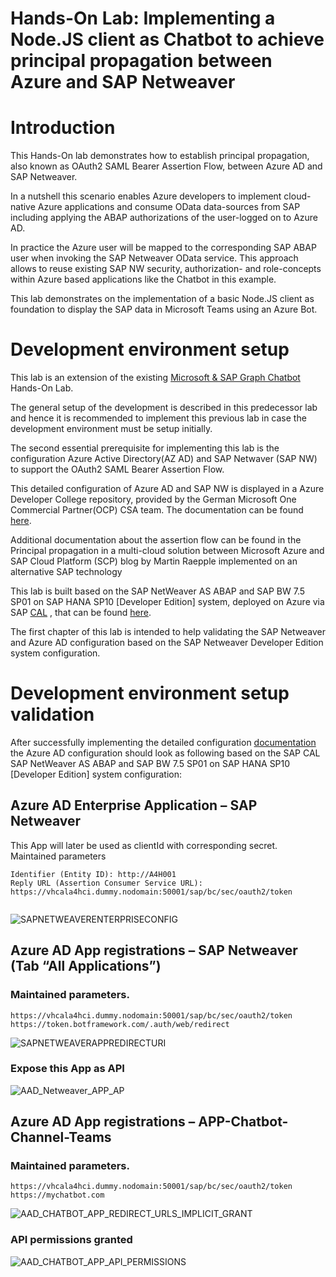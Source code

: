 # Hands-On Lab: Implementing a Node.JS client as Chatbot to achieve principal propagation between Azure and SAP Netweaver 

# Introduction 
This Hands-On lab demonstrates how to establish principal propagation, also known as OAuth2 SAML Bearer Assertion Flow, between Azure AD and SAP Netweaver. 

In a nutshell this scenario enables Azure developers to implement cloud-native Azure applications and consume OData data-sources from SAP including applying the ABAP authorizations of the user-logged on to Azure AD. 

In practice the Azure user will be mapped to the corresponding SAP ABAP user when invoking the SAP Netweaver OData service. This approach allows to reuse existing SAP NW security, authorization- and role-concepts within Azure based applications like the Chatbot in this example. 

This lab demonstrates on the implementation of a basic Node.JS client as foundation to display the SAP data in Microsoft Teams using an Azure Bot. 

# Development environment setup 
This lab is an extension of the existing [Microsoft & SAP Graph Chatbot]( https://github.com/ROBROICH/TEAMS-Chatbot-Microsoft-SAP-Graph) Hands-On Lab. 

The general setup of the development is described in this predecessor lab and hence it is recommended to implement this previous lab in case the development environment must be setup initially.

The second essential prerequisite for implementing this lab is the configuration Azure Active Directory(AZ AD) and SAP Netwaver (SAP NW) to support the OAuth2 SAML Bearer Assertion Flow. 

This detailed configuration of Azure AD and SAP NW is displayed in a Azure Developer College repository, provided by the German Microsoft One Commercial Partner(OCP) CSA team. 
The documentation can be found [here]( https://github.com/azuredevcollege/SAP). 

Additional documentation about the assertion flow can be found in the Principal propagation in a multi-cloud solution between Microsoft Azure and SAP Cloud Platform (SCP)
 blog by Martin Raepple implemented on an alternative SAP technology 

This lab is built based on the SAP NetWeaver AS ABAP and SAP BW 7.5 SP01 on SAP HANA SP10 [Developer Edition] system, deployed on Azure via SAP [CAL]( https://cal.sap.com/)
, that can be found [here]( https://blogs.sap.com/2013/05/16/developer-trial-editions-sap-netweaver-application-server-abap-and-sap-business-warehouse-powered-by-sap-hana/). 

The first chapter of this lab is intended to help validating the SAP Netweaver and Azure AD configuration based on the SAP Netweaver Developer Edition system configuration.

# Development environment setup validation
After successfully implementing the detailed configuration [documentation]( https://github.com/azuredevcollege/SAP) the Azure AD configuration should look as following based on the SAP CAL SAP NetWeaver AS ABAP and SAP BW 7.5 SP01 on SAP HANA SP10 [Developer Edition] system configuration:

## Azure AD Enterprise Application – SAP Netweaver 
This App will later be used as clientId with corresponding secret. 
Maintained parameters 

```
Identifier (Entity ID): http://A4H001
Reply URL (Assertion Consumer Service URL):
https://vhcala4hci.dummy.nodomain:50001/sap/bc/sec/oauth2/token


```

![SAPNETWEAVERENTERPRISECONFIG]( https://github.com/ROBROICH/Teams-Chatbot-SAP-NW-Principal-Propagation/blob/master/images/AAD_Netweaver_Config.png
)

## Azure AD App registrations – SAP Netweaver (Tab “All Applications”)
### Maintained parameters. 

```
https://vhcala4hci.dummy.nodomain:50001/sap/bc/sec/oauth2/token
https://token.botframework.com/.auth/web/redirect

```

![SAPNETWEAVERAPPREDIRECTURI]( https://github.com/ROBROICH/Teams-Chatbot-SAP-NW-Principal-Propagation/blob/master/images/AAD_Netweaver_APP_REDIRECT_URLS_IMPLICIT_GRANTS.png)
### Expose this App as API
![ AAD_Netweaver_APP_AP]( https://github.com/ROBROICH/Teams-Chatbot-SAP-NW-Principal-Propagation/blob/master/images/AAD_Netweaver_APP_API.png)

## Azure AD App registrations – APP-Chatbot-Channel-Teams

### Maintained parameters. 

```
https://vhcala4hci.dummy.nodomain:50001/sap/bc/sec/oauth2/token
https://mychatbot.com

```

![ AAD_CHATBOT_APP_REDIRECT_URLS_IMPLICIT_GRANT
]( https://github.com/ROBROICH/Teams-Chatbot-SAP-NW-Principal-Propagation/blob/master/images/AAD_CHATBOT_APP_REDIRECT_URLS_IMPLICIT_GRANTS.png)
### API permissions granted 
![ AAD_CHATBOT_APP_API_PERMISSIONS]( https://github.com/ROBROICH/Teams-Chatbot-SAP-NW-Principal-Propagation/blob/master/images/AAD_CHATBOT_APP_API_PERMISSIONS.png
)
